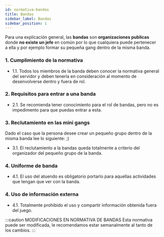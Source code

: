 ```yaml
---
id: normativa-bandas
title: Bandas
sidebar_label: Bandas
sidebar_position: 1
---
```


<!-- :::caution MODIFICACIONES EN ESTE APARTADO
Muy pronto estará disponible para su visualización ;)
::: -->

Para una explicación general, las **bandas** son **organizaciones publicas** donde **no existe un jefe** en común por lo que cualquiera puede pertenecer a ella y por ejemplo formar su pequeña gang dentro de la misma banda.

### 1. Cumplimiento de la normativa

- 1.1. Todos los miembros de la banda deben conocer la normativa general del servidor y deben tenerla en consideración al momento de desenvolverse dentro y fuera de rol.

### 2. Requisitos para entrar a una banda

- 2.1. Se recomienda tener conocimiento para el rol de bandas, pero no es impedimento para que puedas entrar a esta.

### 3. Reclutamiento en las mini gangs

Dado el caso que la persona desee crear un pequeño grupo dentro de la misma banda lee lo siguiente: ;)

- 3.1. El reclutamiento a la bandas queda totalmente a criterio del organizador del pequeño grupo de la banda.

### 4. Uniforme de banda

- 4.1. El uso del atuendo es obligatorio portarlo para aquellas actividades que tengan que ver con la banda.

### 4. Uso de información externa

- 4.1. Totalmente prohibido el uso y compartir información obtenida fuera del juego.

:::caution MODIFICACIONES EN NORMATIVA DE BANDAS
Esta normativa puede ser modificada, le recomendamos estar semanalmente al tanto de los cambios.
:::